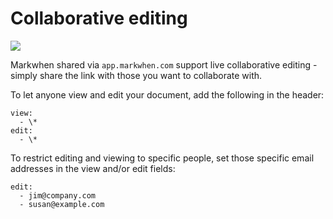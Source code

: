 # Collaborative editing

![](/images/team3.png)

Markwhen shared via `app.markwhen.com` support live collaborative editing - simply share the link with those you want to collaborate with.

To let anyone view and edit your document, add the following in the header:

```
view: 
  - \*
edit:
  - \*
```

To restrict editing and viewing to specific people, set those specific email addresses in the view and/or edit fields:

```
edit: 
  - jim@company.com
  - susan@example.com
```